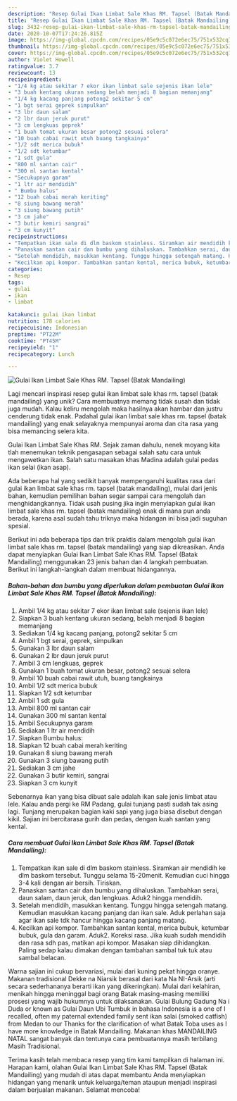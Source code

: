 ```yaml
---
description: "Resep Gulai Ikan Limbat Sale Khas RM. Tapsel (Batak Mandailing) yang Bisa Manjain Lidah"
title: "Resep Gulai Ikan Limbat Sale Khas RM. Tapsel (Batak Mandailing) yang Bisa Manjain Lidah"
slug: 3432-resep-gulai-ikan-limbat-sale-khas-rm-tapsel-batak-mandailing-yang-bisa-manjain-lidah
date: 2020-10-07T17:24:26.815Z
image: https://img-global.cpcdn.com/recipes/05e9c5c072e6ec75/751x532cq70/gulai-ikan-limbat-sale-khas-rm-tapsel-batak-mandailing-foto-resep-utama.jpg
thumbnail: https://img-global.cpcdn.com/recipes/05e9c5c072e6ec75/751x532cq70/gulai-ikan-limbat-sale-khas-rm-tapsel-batak-mandailing-foto-resep-utama.jpg
cover: https://img-global.cpcdn.com/recipes/05e9c5c072e6ec75/751x532cq70/gulai-ikan-limbat-sale-khas-rm-tapsel-batak-mandailing-foto-resep-utama.jpg
author: Violet Howell
ratingvalue: 3.7
reviewcount: 13
recipeingredient:
- "1/4 kg atau sekitar 7 ekor ikan limbat sale sejenis ikan lele"
- "3 buah kentang ukuran sedang belah menjadi 8 bagian memanjang"
- "1/4 kg kacang panjang potong2 sekitar 5 cm"
- "1 bgt serai geprek simpulkan"
- "3 lbr daun salam"
- "2 lbr daun jeruk purut"
- "3 cm lengkuas geprek"
- "1 buah tomat ukuran besar potong2 sesuai selera"
- "10 buah cabai rawit utuh buang tangkainya"
- "1/2 sdt merica bubuk"
- "1/2 sdt ketumbar"
- "1 sdt gula"
- "800 ml santan cair"
- "300 ml santan kental"
- "Secukupnya garam"
- "1 ltr air mendidih"
- " Bumbu halus"
- "12 buah cabai merah keriting"
- "8 siung bawang merah"
- "3 siung bawang putih"
- "3 cm jahe"
- "3 butir kemiri sangrai"
- "3 cm kunyit"
recipeinstructions:
- "Tempatkan ikan sale di dlm baskom stainless. Siramkan air mendidih ke dlm baskom tersebut. Tunggu selama 15-20menit. Kemudian cuci hingga 3-4 kali dengan air bersih. Tiriskan."
- "Panaskan santan cair dan bumbu yang dihaluskan. Tambahkan serai, daun salam, daun jeruk, dan lengkuas. Aduk2 hingga mendidih."
- "Setelah mendidih, masukkan kentang. Tunggu hingga setengah matang. Kemudian masukkan kacang panjang dan ikan sale. Aduk perlahan saja agar ikan sale tdk hancur hingga kacang panjang matang."
- "Kecilkan api kompor. Tambahkan santan kental, merica bubuk, ketumbar bubuk, gula dan garam. Aduk2. Koreksi rasa. Jika kuah sudah mendidih dan rasa sdh pas, matikan api kompor. Masakan siap dihidangkan. Paling sedap kalau dimakan dengan tambahan sambal tuk tuk atau sambal belacan."
categories:
- Resep
tags:
- gulai
- ikan
- limbat

katakunci: gulai ikan limbat 
nutrition: 178 calories
recipecuisine: Indonesian
preptime: "PT22M"
cooktime: "PT45M"
recipeyield: "1"
recipecategory: Lunch

---
```



![Gulai Ikan Limbat Sale Khas RM. Tapsel (Batak Mandailing)](https://img-global.cpcdn.com/recipes/05e9c5c072e6ec75/751x532cq70/gulai-ikan-limbat-sale-khas-rm-tapsel-batak-mandailing-foto-resep-utama.jpg)

Lagi mencari inspirasi resep gulai ikan limbat sale khas rm. tapsel (batak mandailing) yang unik? Cara membuatnya memang tidak susah dan tidak juga mudah. Kalau keliru mengolah maka hasilnya akan hambar dan justru cenderung tidak enak. Padahal gulai ikan limbat sale khas rm. tapsel (batak mandailing) yang enak selayaknya mempunyai aroma dan cita rasa yang bisa memancing selera kita.

Gulai Ikan Limbat Sale Khas RM. Sejak zaman dahulu, nenek moyang kita tlah menemukan teknik pengasapan sebagai salah satu cara untuk mengawetkan ikan. Salah satu masakan khas Madina adalah gulai pedas ikan selai (ikan asap).

Ada beberapa hal yang sedikit banyak mempengaruhi kualitas rasa dari gulai ikan limbat sale khas rm. tapsel (batak mandailing), mulai dari jenis bahan, kemudian pemilihan bahan segar sampai cara mengolah dan menghidangkannya. Tidak usah pusing jika ingin menyiapkan gulai ikan limbat sale khas rm. tapsel (batak mandailing) enak di mana pun anda berada, karena asal sudah tahu triknya maka hidangan ini bisa jadi suguhan spesial.


Berikut ini ada beberapa tips dan trik praktis dalam mengolah gulai ikan limbat sale khas rm. tapsel (batak mandailing) yang siap dikreasikan. Anda dapat menyiapkan Gulai Ikan Limbat Sale Khas RM. Tapsel (Batak Mandailing) menggunakan 23 jenis bahan dan 4 langkah pembuatan. Berikut ini langkah-langkah dalam membuat hidangannya.

<!--inarticleads1-->

##### Bahan-bahan dan bumbu yang diperlukan dalam pembuatan Gulai Ikan Limbat Sale Khas RM. Tapsel (Batak Mandailing):

1. Ambil 1/4 kg atau sekitar 7 ekor ikan limbat sale (sejenis ikan lele)
1. Siapkan 3 buah kentang ukuran sedang, belah menjadi 8 bagian memanjang
1. Sediakan 1/4 kg kacang panjang, potong2 sekitar 5 cm
1. Ambil 1 bgt serai, geprek, simpulkan
1. Gunakan 3 lbr daun salam
1. Gunakan 2 lbr daun jeruk purut
1. Ambil 3 cm lengkuas, geprek
1. Gunakan 1 buah tomat ukuran besar, potong2 sesuai selera
1. Ambil 10 buah cabai rawit utuh, buang tangkainya
1. Ambil 1/2 sdt merica bubuk
1. Siapkan 1/2 sdt ketumbar
1. Ambil 1 sdt gula
1. Ambil 800 ml santan cair
1. Gunakan 300 ml santan kental
1. Ambil Secukupnya garam
1. Sediakan 1 ltr air mendidih
1. Siapkan  Bumbu halus:
1. Siapkan 12 buah cabai merah keriting
1. Gunakan 8 siung bawang merah
1. Gunakan 3 siung bawang putih
1. Sediakan 3 cm jahe
1. Gunakan 3 butir kemiri, sangrai
1. Siapkan 3 cm kunyit


Sebenarnya ikan yang bisa dibuat sale adalah ikan sale jenis limbat atau lele. Kalau anda pergi ke RM Padang, gulai tunjang pasti sudah tak asing lagi. Tunjang merupakan bagian kaki sapi yang juga biasa disebut dengan kikil. Sajian ini bercitarasa gurih dan pedas, dengan kuah santan yang kental. 

<!--inarticleads2-->

##### Cara membuat Gulai Ikan Limbat Sale Khas RM. Tapsel (Batak Mandailing):

1. Tempatkan ikan sale di dlm baskom stainless. Siramkan air mendidih ke dlm baskom tersebut. Tunggu selama 15-20menit. Kemudian cuci hingga 3-4 kali dengan air bersih. Tiriskan.
1. Panaskan santan cair dan bumbu yang dihaluskan. Tambahkan serai, daun salam, daun jeruk, dan lengkuas. Aduk2 hingga mendidih.
1. Setelah mendidih, masukkan kentang. Tunggu hingga setengah matang. Kemudian masukkan kacang panjang dan ikan sale. Aduk perlahan saja agar ikan sale tdk hancur hingga kacang panjang matang.
1. Kecilkan api kompor. Tambahkan santan kental, merica bubuk, ketumbar bubuk, gula dan garam. Aduk2. Koreksi rasa. Jika kuah sudah mendidih dan rasa sdh pas, matikan api kompor. Masakan siap dihidangkan. Paling sedap kalau dimakan dengan tambahan sambal tuk tuk atau sambal belacan.


Warna sajian ini cukup bervariasi, mulai dari kuning pekat hingga oranye. Makanan tradisional Dekke na Niarsik berasal dari kata Na NI-Arsik (arti secara sederhananya berarti ikan yang dikeringkan). Mulai dari kelahiran, menikah hingga meninggal bagi orang Batak masing-masing memiliki prosesi yang wajib hukumnya untuk dilaksanakan. Gulai Bulung Gadung Na i Duda or known as Gulai Daun Ubi Tumbuk in bahasa Indonesia is a one of I recalled, often my paternal extended family sent ikan salai (smoked catfish) from Medan to our Thanks for the clarification of what Batak Toba uses as I have more knowledge in Batak Mandailing. Makanan khas MANDAILING NATAL sangat banyak dan tentunya cara pembuatannya masih terbilang Masih Tradisional. 

Terima kasih telah membaca resep yang tim kami tampilkan di halaman ini. Harapan kami, olahan Gulai Ikan Limbat Sale Khas RM. Tapsel (Batak Mandailing) yang mudah di atas dapat membantu Anda menyiapkan hidangan yang menarik untuk keluarga/teman ataupun menjadi inspirasi dalam berjualan makanan. Selamat mencoba!
